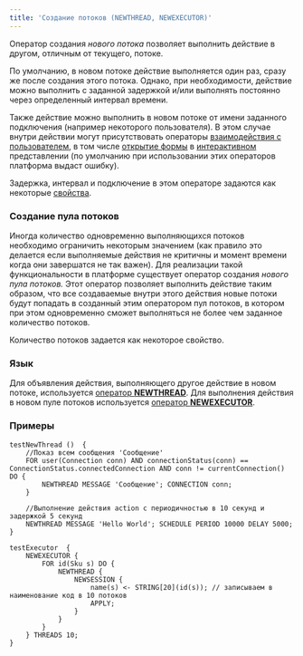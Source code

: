 ```yaml
---
title: 'Создание потоков (NEWTHREAD, NEWEXECUTOR)'
---
```


Оператор создания *нового потока* позволяет выполнить действие в другом, отличным от текущего, потоке. 

По умолчанию, в новом потоке действие выполняется один раз, сразу же после создания этого потока. Однако, при необходимости, действие можно выполнить с заданной задержкой и/или выполнять постоянно через определенный интервал времени. 

Также действие можно выполнить в новом потоке от имени заданного подключения (например некоторого пользователя). В этом случае внутри действии могут присутствовать операторы [взаимодействия с пользователем](User_IS_interaction.md), в том числе [открытие формы](Open_form.md) в [интерактивном](In_an_interactive_view_SHOW_DIALOG_.md) представлении (по умолчанию при использовании этих операторов платформа выдаст ошибку).

Задержка, интервал и подключение в этом операторе задаются как некоторые [свойства](Properties.md).

### Создание пула потоков

Иногда количество одновременно выполняющихся потоков необходимо ограничить некоторым значением (как правило это делается если выполняемые действия не критичны и момент времени когда они завершатся не так важен). Для реализации такой функциональности в платформе существует оператор создания *нового пула потоков.* Этот оператор позволяет выполнить действие таким образом, что все создаваемые внутри этого действия новые потоки будут попадать в созданный этим оператором пул потоков, в котором при этом одновременно сможет выполняться не более чем заданное количество потоков.

Количество потоков задается как некоторое свойство.

### Язык

Для объявления действия, выполняющего другое действие в новом потоке, используется [оператор **NEWTHREAD**](NEWTHREAD_operator.md). Для выполнения действия в новом пуле потоков используется [оператор **NEWEXECUTOR**](NEWEXECUTOR_operator.md).

### Примеры

```lsf
testNewThread ()  {
    //Показ всем сообщения 'Сообщение'
    FOR user(Connection conn) AND connectionStatus(conn) == ConnectionStatus.connectedConnection AND conn != currentConnection() DO {
        NEWTHREAD MESSAGE 'Сообщение'; CONNECTION conn;
    }

    //Выполнение действия action с периодичностью в 10 секунд и задержкой 5 секунд
    NEWTHREAD MESSAGE 'Hello World'; SCHEDULE PERIOD 10000 DELAY 5000;
}
```


```lsf
testExecutor  {
    NEWEXECUTOR {
        FOR id(Sku s) DO {
            NEWTHREAD {
                NEWSESSION {
                    name(s) <- STRING[20](id(s)); // записываем в наименование код в 10 потоков
                    APPLY;
                }
            }
        }
    } THREADS 10;
}
```

 

 

 
